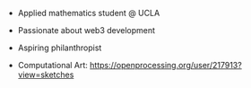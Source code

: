 - Applied mathematics student @ UCLA
- Passionate about web3 development
- Aspiring philanthropist

- Computational Art: https://openprocessing.org/user/217913?view=sketches
